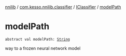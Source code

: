 [nnilib](../../index.md) / [com.kesso.nnilib.classifier](../index.md) / [IClassifier](index.md) / [modelPath](./model-path.md)

# modelPath

`abstract val modelPath: `[`String`](https://kotlinlang.org/api/latest/jvm/stdlib/kotlin/-string/index.html)

way to a frozen neural network model

